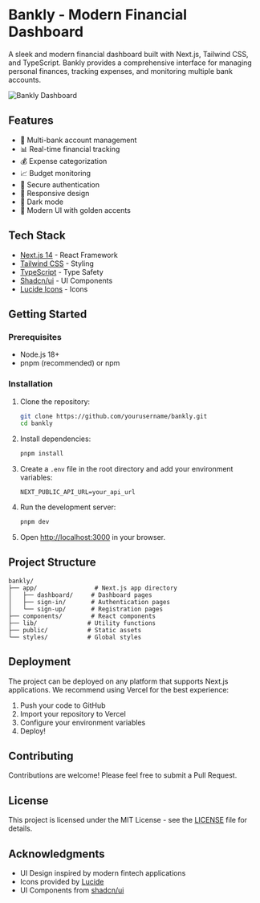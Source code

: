# Bankly - Modern Financial Dashboard

A sleek and modern financial dashboard built with Next.js, Tailwind CSS, and TypeScript. Bankly provides a comprehensive interface for managing personal finances, tracking expenses, and monitoring multiple bank accounts.

![Bankly Dashboard](public/preview.png)

## Features

- 🏦 Multi-bank account management
- 📊 Real-time financial tracking
- 💰 Expense categorization
- 📈 Budget monitoring
- 🔐 Secure authentication
- 📱 Responsive design
- 🌙 Dark mode
- 🎨 Modern UI with golden accents

## Tech Stack

- [Next.js 14](https://nextjs.org/) - React Framework
- [Tailwind CSS](https://tailwindcss.com/) - Styling
- [TypeScript](https://www.typescriptlang.org/) - Type Safety
- [Shadcn/ui](https://ui.shadcn.com/) - UI Components
- [Lucide Icons](https://lucide.dev/) - Icons

## Getting Started

### Prerequisites

- Node.js 18+
- pnpm (recommended) or npm

### Installation

1. Clone the repository:

   ```bash
   git clone https://github.com/yourusername/bankly.git
   cd bankly
   ```

2. Install dependencies:

   ```bash
   pnpm install
   ```

3. Create a `.env` file in the root directory and add your environment variables:

   ```env
   NEXT_PUBLIC_API_URL=your_api_url
   ```

4. Run the development server:

   ```bash
   pnpm dev
   ```

5. Open [http://localhost:3000](http://localhost:3000) in your browser.

## Project Structure

```
bankly/
├── app/                # Next.js app directory
│   ├── dashboard/     # Dashboard pages
│   ├── sign-in/       # Authentication pages
│   └── sign-up/       # Registration pages
├── components/        # React components
├── lib/              # Utility functions
├── public/           # Static assets
└── styles/           # Global styles
```

## Deployment

The project can be deployed on any platform that supports Next.js applications. We recommend using Vercel for the best experience:

1. Push your code to GitHub
2. Import your repository to Vercel
3. Configure your environment variables
4. Deploy!

## Contributing

Contributions are welcome! Please feel free to submit a Pull Request.

## License

This project is licensed under the MIT License - see the [LICENSE](LICENSE) file for details.

## Acknowledgments

- UI Design inspired by modern fintech applications
- Icons provided by [Lucide](https://lucide.dev/)
- UI Components from [shadcn/ui](https://ui.shadcn.com/)
